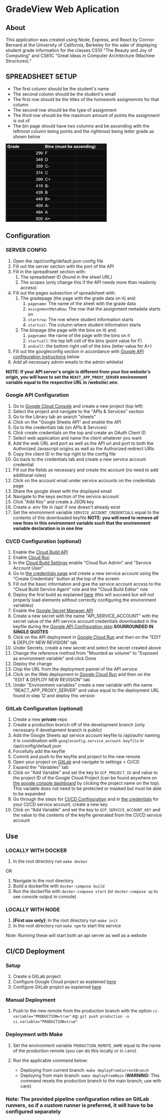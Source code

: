 # GradeView Web Aplication

## About

This application was created using Node, Express, and React by Connor Bernard at the University of California, Berkeley for the sake of displaying student grade information for the classes CS10 "The Beauty and Joy of Computing" and CS61C "Great Ideas in Computer Architecture (Machine Structures)."

## SPREADSHEET SETUP

- The first column should be the student's name
- The second column should be the student's email
- The first row should be the titles of the homework assignemnts for that column
- The second row should be the type of assignment
- The third row should be the maximum amount of points the assignment is out of
- The bin page should have two columns and be ascending with the leftmost column being points and the rightmost being letter grade as shown below

![Picture of proper readme configuration](./readmeImages/binsFormat.png)

## Configuration

### SERVER CONFIG

1. Open the /api/config/default.json config file
2. Fill out the server section with the port of the API
3. Fill in the spreadhseet section with:
    1. The spreadsheet ID (found in the sheet URL)
    2. The scopes (only change this if the API needs more than readonly access)
4. Fill out the pages subsection of spreadsheet with:
    1. The gradepage (the page with the grade data on it) and:
        1. `pagename`: The name of the sheet with the grade data
        2. `assignmentMetaRow`: The row that the assignment metadata starts on
        3. `startrow`: The row where student information starts
        4. `startcol`: The column where student information starts
    2. The binpage (the page with the bins on it) and:
        1. `pagename`: the name of the page with the bins on it
        2. `startcell`: the top left cell of the bins (point value for F)
        3. `endcell`: the bottom right cell of the bins (letter value for A+)
5. Fill out the googleconfig section in accordance with [Google API configuration instructions](#google-api-configuration) below
6. Add all necessary admin emails to the admin whitelist

__NOTE: If your API server's origin is different from your live website's origin, you will have to set the `REACT_APP_PROXY_SERVER` environment variable equal to the respective URL in /website/.env.__

### Google API Configuration

1. Go to [Google Cloud Console](https://console.cloud.google.com/) and create a new project (top left)
2. Select the project and navigate to the "APIs & Services" section
3. Go to the Library tab an search "sheets"
4. Click on the "Google Sheets API" and enable the API
5. Go to the credentials tab (on APIs & Services)
6. Click create credentials on the top and create an OAuth Client ID
7. Select web application and name the client whatever you want
8. Add the web URL and port as well as the API url and port to both the Authorized Javascript origins as well as the Authorized redirect URIs
9. Copy the client ID in the top right to the config file
10. Go back to the credentials tab and create a new service account credential
11. Fill out the fields as necessary and create the account (no need to add additional roles)
12. Click on the account email under service accounts on the credentials page
13. Share the google sheet with the displayed email
14. Navigate to the keys section of the service account
15. Click "Add Key" and create a JSON key
16. Create a .env file in /api/ if one doesn't already exist
17. Set the environment variable `SERVICE_ACCOUNT_CREDENTIALS` equal to the contents of this downloaded keyfile __NOTE: you will need to remove all new lines in this environment variable such that the environment variable declaration is in one line__

### CI/CD Configuration (optional)

1. Enable the [Cloud Build API](https://console.cloud.google.com/marketplace/product/google/cloudbuild.googleapis.com)
2. Enable [Cloud Run](https://console.cloud.google.com/marketplace/product/google-cloud-platform/cloud-run)
3. In the [Cloud Build Settings](https://console.cloud.google.com/cloud-build/settings/service-account?project) enable "Cloud Run Admin" and "Service Account User"
4. Go to [the credentials page](https://console.cloud.google.com/apis/credentials) and create a new service account using the "Create Credentials" button at the top of the screen
5. Fill out the basic information and give the service account access to the "Cloud Build Service Agent" role and the "Cloud Build Editor" role
6. Deploy the first build as explained [here](#manual-deployment) (this will succeed but will not properly load elements without correctly configuring the environment variables)
7. Enable the [Google Secret Manager API](https://console.cloud.google.com/security/secret-manager)
8. Create a new secret with the name "API_SERVICE_ACCOUNT" with the secret value of the API service account credentials downloaded in the keyfile during the [Google API Configuration step](#google-api-configuration) __SOURROUNDED IN SINGLE QUOTES__
9. Click on the API deployment in [Google Cloud Run](https://console.cloud.google.com/run) and then on the "EDIT & DEPLOY NEW REVISION" tab
10. Under Secrets, create a new secret and select the secret created above
11. Change the reference method from "Mounted as volume" to "Exposed as environment variable" and click Done
12. Deploy the change
13. Clop the URL from the deployment pannel of the API service
14. Click on the Web deployment in [Google Cloud Run](https://console.cloud.google.com/run) and then on the "EDIT & DEPLOY NEW REVISION" tab
15. Under "Environment variables" create a new variable with the name "REACT_APP_PROXY_SERVER" and value equal to the deployment URL found in step 12 and deploy this version

### GitLab Configuration (optional)

1. Create a new __private__ repo
2. Create a production branch off of the development branch (only necessary if development branch is public)
3. Add the Google Sheets api service account keyfile to /api/auth/ naming it in coordination with `googleconfig.service_account.keyfile` in /api/config/default.json
4. Forcefully add the keyfile
5. Commit and push to the keyfile and project to the new remote
6. Open your project on [GitLab](https://gitlab.com/) and navigate to settings > CI/CD
7. Expand the "Variables" tab
8. Click on "Add Variable" and set the key to `GCP_PROJECT_ID` and value to the project ID of the Google Cloud Project (can be found anywhere on [the google console dashboard](https://console.cloud.google.com/) by clicking the project name on the top).  This variable does not need to be protected or masked but must be able to be expanded
9. Go through the steps for [CI/CD Configuration](cicd-configuration-optional) and in [the credentials](console.cloud.google.com/apis/credentials) for your CI/CD service account, create a new key
10. Click on "Add Variable" and set the key to `GCP_SERVICE_ACCOUNT_KEY` and the value to the contents of the keyfle generated from the CI/CD service account

## Use

### LOCALLY WITH DOCKER

1. In the root directory run `make docker`

OR

1. Navigate to the root directory
2. Build a dockerfile with `docker-compose build`
3. Run the dockerfile with `docker-compose start` (or `docker-compose up` to see console output in console)

### LOCALLY WITH NODE

1. __[First use only]:__ In the root directory run `make init`
2. In the root directory run `make npm` to start the service

Note: Running these will start both an api server as well as a website

## CI/CD Deployment

### Setup

1. Create a GitLab project
2. Configure Google Cloud project as explained [here](#cicd-configuration-optional)
3. Configure GitLab project as explained [here](#gitlab-configuration-optional)

### Manual Deployment

1. Push to the new remote from the production branch with the option `ci-variable="PRODUCTION=true"`
eg: `git push production -o ci.variable="PRODUCTION=true"`

### Deployment with Make

1. Set the environment variable `PRODUCTION_REMOTE_NAME` equal to the name of the production remote (you can do this locally or in /.env)
2. Run the applicable command below:

    - Deploying from current branch: `make deployFromCurrentBranch`
    - Deploying from main branch: `make deployFromMain` (__WARNING:__ This command resets the production branch to the main branch; use with care)

### Note: The provided pipeline configuration relies on GitLab runners, so if a custom runner is preferred, it will have to be configured separately
